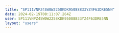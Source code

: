 ```yaml
---
title: "SP111VNPZ4SW0W2258KDK95088833YZ4F63DRE5NN"
date: 2024-02-19T08:11:07.264Z
user: SP111VNPZ4SW0W2258KDK95088833YZ4F63DRE5NN
layout: "users"
---
```

    